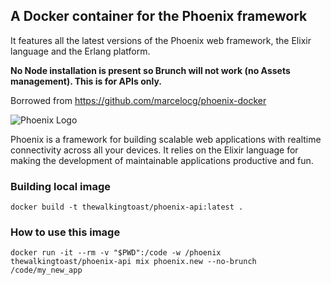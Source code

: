 ## A Docker container for the Phoenix framework

It features all the latest versions of the Phoenix web framework, the Elixir language and the Erlang platform.

**No Node installation is present so Brunch will not work (no Assets management). This is for APIs only.**

Borrowed from https://github.com/marcelocg/phoenix-docker

![Phoenix Logo](https://www.filepicker.io/api/file/9prSmznZTiaRRmI3t89E)

Phoenix is a framework for building scalable web applications with realtime connectivity across all your devices. It relies on the Elixir language for making the development of maintainable applications productive and fun.

### Building local image
    docker build -t thewalkingtoast/phoenix-api:latest .

### How to use this image

    docker run -it --rm -v "$PWD":/code -w /phoenix thewalkingtoast/phoenix-api mix phoenix.new --no-brunch /code/my_new_app
